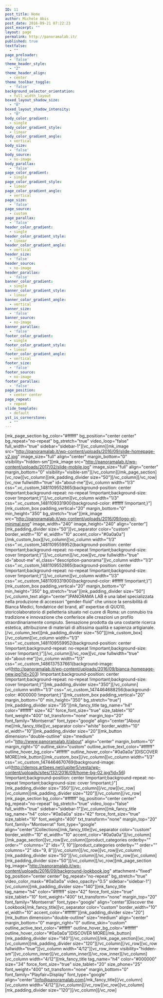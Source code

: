 ```yaml
---
ID: 11
post_title: Home
author: Michele Abis
post_date: 2016-09-21 07:22:23
post_excerpt: ""
layout: page
permalink: http://panoramalab.it/
published: true
textfalse:
  - ""
page_preloader:
  - 'false'
theme_header_style:
  - "2"
theme_header_align:
  - center
theme_toolbar_toggle:
  - 'false'
background_selector_orientation:
  - full_width_layout
boxed_layout_shadow_size:
  - "0"
boxed_layout_shadow_intensity:
  - "0"
body_color_gradient:
  - single
body_color_gradient_style:
  - linear
body_color_gradient_angle:
  - vertical
body_size:
  - 'false'
body_source:
  - no-image
body_parallax:
  - 'false'
page_color_gradient:
  - single
page_color_gradient_style:
  - linear
page_color_gradient_angle:
  - vertical
page_size:
  - 'false'
page_source:
  - custom
page_parallax:
  - 'false'
header_color_gradient:
  - single
header_color_gradient_style:
  - linear
header_color_gradient_angle:
  - vertical
header_size:
  - 'false'
header_source:
  - no-image
header_parallax:
  - 'false'
banner_color_gradient:
  - single
banner_color_gradient_style:
  - linear
banner_color_gradient_angle:
  - vertical
banner_size:
  - 'false'
banner_source:
  - no-image
banner_parallax:
  - 'false'
footer_color_gradient:
  - single
footer_color_gradient_style:
  - linear
footer_color_gradient_angle:
  - vertical
footer_size:
  - 'false'
footer_source:
  - no-image
footer_parallax:
  - 'false'
page_position:
  - center center
page_repeat:
  - repeat
slide_template:
  - default
yst_is_cornerstone:
  - ""
---
```

[mk_page_section bg_color="#ffffff" bg_position="center center" bg_repeat="no-repeat" bg_stretch="true" video_loop="false" full_width="true" sidebar="sidebar-1"][vc_column][mk_image src="http://panoramalab.it/wp-content/uploads/2016/09/slide-homepage-v2.jpg" image_size="full" align="center" margin_bottom="0" visibility="hidden-sm"][mk_image src="http://panoramalab.it/wp-content/uploads/2017/02/slide-mobile.jpg" image_size="full" align="center" margin_bottom="0" visibility="visible-sm"][/vc_column][/mk_page_section][vc_row][vc_column][mk_padding_divider size="50"][/vc_column][/vc_row][vc_row fullwidth="true" id="about-me"][vc_column width="1/3" css=".vc_custom_1481109552865{background-position: center !important;background-repeat: no-repeat !important;background-size: cover !important;}"][/vc_column][vc_column width="1/3" css=".vc_custom_1481109331900{background-color: #ffffff !important;}"][mk_custom_box padding_vertical="20" margin_bottom="0" min_height="350" bg_stretch="true"][mk_image src="http://panoramalab.it/wp-content/uploads/2016/09/logo-pl-minimal.png" image_width="240" image_height="240" align="center"][mk_padding_divider size="50"][vc_separator color="custom" border_width="10" el_width="10" accent_color="#0a0a0a"][/mk_custom_box][/vc_column][vc_column width="1/3" css=".vc_custom_1481109559952{background-position: center !important;background-repeat: no-repeat !important;background-size: cover !important;}"][/vc_column][/vc_row][vc_row fullwidth="true" id="about-me" el_class="description-panorama"][vc_column width="1/3" css=".vc_custom_1481109552865{background-position: center !important;background-repeat: no-repeat !important;background-size: cover !important;}"][/vc_column][vc_column width="1/3" css=".vc_custom_1481109331900{background-color: #ffffff !important;}"][mk_custom_box padding_vertical="20" margin_bottom="0" min_height="350" bg_stretch="true"][mk_padding_divider size="50"][vc_column_text align="center"]PANORAMA LAB è una label specializzata nella produzione di accessori “gender-fluid” che unisce la sensibilità di Bianca Medici, fondatrice del brand, all’ expertise di QUO10, storicolaboratorio di pelletteria situato nel cuore di Roma: un connubio tra tradizione e innovazione che conferisce alle creazioni un profilo straordinariamente compiuto. Sensazione prodotta da una costante ricerca estetica, attribuzione di materiali di altissima qualità e sapienza artigianale.[/vc_column_text][mk_padding_divider size="50"][/mk_custom_box][/vc_column][vc_column width="1/3" css=".vc_custom_1481109559952{background-position: center !important;background-repeat: no-repeat !important;background-size: cover !important;}"][/vc_column][/vc_row][vc_row fullwidth="true" id="about-me"][vc_column width="1/3" css=".vc_custom_1486137537661{background-image: url(http://panoramalab.it/wp-content/uploads/2016/09/bianca-homepage-new.jpg?id=203) !important;background-position: center !important;background-repeat: no-repeat !important;background-size: cover !important;}"][mk_padding_divider size="350"][/vc_column][vc_column width="1/3" css=".vc_custom_1474464688256{background-color: #000000 !important;}"][mk_custom_box padding_vertical="20" margin_bottom="0" min_height="350" bg_stretch="true"][mk_padding_divider size="35"][mk_fancy_title tag_name="h4" color="#ffffff" size="42" force_font_size="true" size_tablet="10" font_weight="400" txt_transform="none" margin_top="20" font_family="Montserrat" font_type="google" align="center"]About me[/mk_fancy_title][vc_separator color="white" border_width="10" el_width="10"][mk_padding_divider size="20"][mk_button dimension="double-outline" size="medium" url="http://www.panoramalab.it/about" align="center" margin_bottom="0" margin_right="0" outline_skin="custom" outline_active_text_color="#ffffff" outline_hover_bg_color="#ffffff" outline_hover_color="#0a0a0a"]DISCOVER MORE[/mk_button][/mk_custom_box][/vc_column][vc_column width="1/3" css=".vc_custom_1474464670769{background-image: url(http://demos.artbees.net/jupiter5/vesta/wp-content/uploads/sites/132/2016/09/home-bg-02.jpg?id=56) !important;background-position: center !important;background-repeat: no-repeat !important;background-size: cover !important;}"][mk_padding_divider size="350"][/vc_column][/vc_row][vc_row][vc_column][mk_padding_divider size="120"][/vc_column][/vc_row][mk_page_section bg_color="#ffffff" bg_position="center center" bg_repeat="no-repeat" bg_stretch="true" video_loop="false" full_width="true" sidebar="sidebar-1"][vc_column][mk_fancy_title tag_name="h4" color="#0a0a0a" size="42" force_font_size="true" size_tablet="10" font_weight="400" txt_transform="none" margin_top="20" font_family="Montserrat" font_type="google" align="center"]Collections[/mk_fancy_title][vc_separator color="custom" border_width="10" el_width="10" accent_color="#0a0a0a"][/vc_column][/mk_page_section][vc_row][vc_column][product_categories orderby="" order="" columns="2" ids="7, 10"][product_categories orderby="" order="" columns="2" ids="9, 8"][/vc_column][/vc_row][vc_row][vc_column][mk_padding_divider size="50"][/vc_column][/vc_row][vc_row][vc_column][mk_padding_divider size="50"][/vc_column][/vc_row][mk_page_section bg_image="http://panoramalab.it/wp-content/uploads/2016/09/background-lookbook.jpg" attachment="fixed" bg_position="center center" bg_repeat="no-repeat" bg_stretch="true" video_color_mask="#0a0a0a" video_opacity="0.5" sidebar="sidebar-1"][vc_column][mk_padding_divider size="140"][mk_fancy_title tag_name="h4" color="#ffffff" size="42" force_font_size="true" size_tablet="10" font_weight="400" txt_transform="none" margin_top="20" font_family="Montserrat" font_type="google" align="center"]Discover the Lookbook[/mk_fancy_title][vc_separator color="custom" border_width="10" el_width="10" accent_color="#ffffff"][mk_padding_divider size="20"][mk_button dimension="double-outline" size="medium" align="center" margin_bottom="0" margin_right="0" outline_skin="custom" outline_active_text_color="#ffffff" outline_hover_bg_color="#ffffff" outline_hover_color="#0a0a0a"]DISCOVER MORE[/mk_button][mk_padding_divider size="140"][/vc_column][/mk_page_section][vc_row][vc_column][mk_padding_divider size="120"][/vc_column][/vc_row][vc_row fullwidth="true"][vc_column width="4/12"][vc_row_inner visibility="hidden-sm"][vc_column_inner][/vc_column_inner][/vc_row_inner][/vc_column][vc_column width="4/12"][mk_fancy_title tag_name="h4" color="#000000" size="34" force_font_size="true" size_tablet="20" size_phone="25" font_weight="400" txt_transform="none" margin_bottom="0" font_family="Playfair+Display" font_type="google" align="center"]<a href="mailto:info@panoramalab.com">info@panoramalab.com</a>[/mk_fancy_title][/vc_column][vc_column width="4/12"][/vc_column][/vc_row][vc_row][vc_column][mk_padding_divider size="120"][/vc_column][/vc_row]